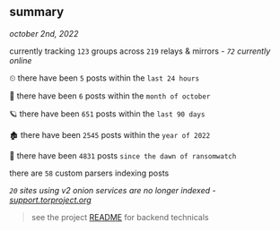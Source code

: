 
## summary
_october 2nd, 2022_

currently tracking `123` groups across `219` relays & mirrors - _`72` currently online_

⏲ there have been `5` posts within the `last 24 hours`

🦈 there have been `6` posts within the `month of october`

🪐 there have been `651` posts within the `last 90 days`

🏚 there have been `2545` posts within the `year of 2022`

🦕 there have been `4831` posts `since the dawn of ransomwatch`

there are `58` custom parsers indexing posts

_`20` sites using v2 onion services are no longer indexed - [support.torproject.org](https://support.torproject.org/onionservices/v2-deprecation/)_

> see the project [README](https://github.com/joshhighet/ransomwatch#ransomwatch--) for backend technicals
